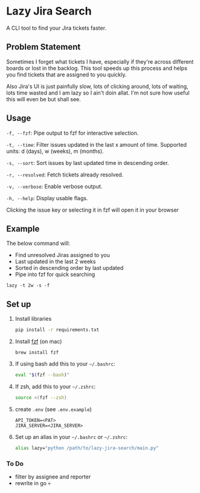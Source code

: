 # Lazy Jira Search
A CLI tool to find your Jira tickets faster.

## Problem Statement
Sometimes I forget what tickets I have, especially if they're across different boards or lost in the backlog. This tool speeds up this process and helps you find tickets that are assigned to you quickly.

Also Jira's UI is just painfully slow, lots of clicking around, lots of waiting, lots time wasted and I am lazy so I ain't doin allat. I'm not sure how useful this will even be but shall see.

## Usage
`-f, --fzf`: Pipe output to fzf for interactive selection.

`-t, --time`: Filter issues updated in the last x amount of time. Supported units: d (days), w (weeks), m (months).

`-s, --sort`: Sort issues by last updated time in descending order.

`-r, --resolved`: Fetch tickets already resolved.

`-v, --verbose`: Enable verbose output.

`-h, --help`: Display usable flags.

Clicking the issue key or selecting it in fzf will open it in your browser

## Example
The below command will:
- Find unresolved Jiras assigned to you
- Last updated in the last 2 weeks
- Sorted in descending order by last updated
- Pipe into fzf for quick searching

```
lazy -t 2w -s -f
```

## Set up
1. Install libraries
    ```bash
    pip install -r requirements.txt
    ```

2. Install [fzf](https://github.com/junegunn/fzf?tab=readme-ov-file#installation) (on mac)
    ```
    brew install fzf
    ```

3. If using bash add this to your `~/.bashrc`:
    ```bash
    eval "$(fzf --bash)"
    ```

4. If zsh, add this to your `~/.zshrc`:
    ```bash
    source <(fzf --zsh)
    ```

5. create `.env` (see `.env.example`)
    ```
    API_TOKEN=<PAT>
    JIRA_SERVER=<JIRA_SERVER>
    ```

5. Set up an alias in your `~/.bashrc` or `~/.zshrc`:
    ```bash
    alias lazy="python /path/to/lazy-jira-search/main.py"
    ```

### To Do
- filter by assignee and reporter
- rewrite in go 💀
